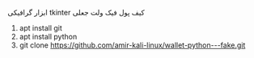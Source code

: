ابزار گرافیکی tkinter کیف پول فیک
ولت جعلی
1) apt install git
2) apt install python
3) git clone https://github.com/amir-kali-linux/wallet-python---fake.git
